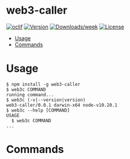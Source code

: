 web3-caller
===========



[![oclif](https://img.shields.io/badge/cli-oclif-brightgreen.svg)](https://oclif.io)
[![Version](https://img.shields.io/npm/v/web3-caller.svg)](https://npmjs.org/package/web3-caller)
[![Downloads/week](https://img.shields.io/npm/dw/web3-caller.svg)](https://npmjs.org/package/web3-caller)
[![License](https://img.shields.io/npm/l/web3-caller.svg)](https://github.com/Sandburg/web3-caller/blob/master/package.json)

<!-- toc -->
* [Usage](#usage)
* [Commands](#commands)
<!-- tocstop -->
# Usage
<!-- usage -->
```sh-session
$ npm install -g web3-caller
$ web3c COMMAND
running command...
$ web3c (-v|--version|version)
web3-caller/0.0.1 darwin-x64 node-v10.20.1
$ web3c --help [COMMAND]
USAGE
  $ web3c COMMAND
...
```
<!-- usagestop -->
# Commands
<!-- commands -->

<!-- commandsstop -->
